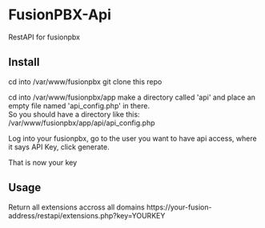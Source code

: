 # FusionPBX-Api
RestAPI for fusionpbx

## Install
cd into /var/www/fusionpbx
git clone this repo

cd into /var/www/fusionpbx/app
make a directory called 'api' and place an empty file named 'api_config.php' in there.  
So you should have a directory like this:  
/var/www/fusionpbx/app/api/api_config.php

Log into your fusionpbx, go to the user you want to have api access, where it says API Key, click generate.

That is now your key 

## Usage
Return all extensions accross all domains
https://your-fusion-address/restapi/extensions.php?key=YOURKEY  


